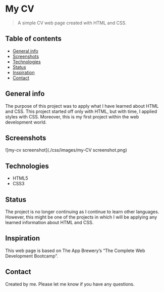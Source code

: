 # My CV 
> A simple CV web page created with HTML and CSS.
 
## Table of contents
* [General info](#general-info)
* [Screenshots](#screenshots)
* [Technologies](#technologies)
* [Status](#status)
* [Inspiration](#inspiration)
* [Contact](#contact)
 
## General info
The purpose of this project was to apply what I have learned about HTML and CSS. This project started off only with HTML, but with time, I applied styles with CSS. Moreover, this is my first project within the web development world. 
 
## Screenshots
![my-cv screenshot](./css/images/my-CV screenshot.png)
 
## Technologies
* HTML5
* CSS3
 
## Status
The project is no longer continuing as I continue to learn other languages. However, this might be one of the projects in which I will be applying any learned information about HTML and CSS. 
 
## Inspiration
This web page is based on The App Brewery’s “The Complete Web Development Bootcamp”. 
## Contact
Created by me. Please let me know if you have any questions. 
